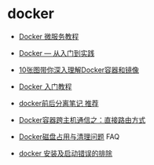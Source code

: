 docker
=====
- [Docker 微服务教程](http://www.ruanyifeng.com/blog/2018/02/docker-wordpress-tutorial.html)
- [Docker — 从入门到实践](https://yeasy.gitbooks.io/docker_practice/content/)
- [10张图带你深入理解Docker容器和镜像](http://dockone.io/article/783)
- [Docker 入门教程](http://www.ruanyifeng.com/blog/2018/02/docker-tutorial.html)

- [docker前后分离笔记 推荐](https://my-fe.pub/post/docker-front-and-backend-separation.html#toc-619)
- [Docker容器跨主机通信之：直接路由方式](https://www.cnblogs.com/xiao987334176/p/10049844.html)

- [Docker磁盘占用与清理问题](https://www.jianshu.com/p/470e29801be2)
FAQ
- [docker 安装及启动错误的排除](https://my.oschina.net/sallency/blog/3005452)

